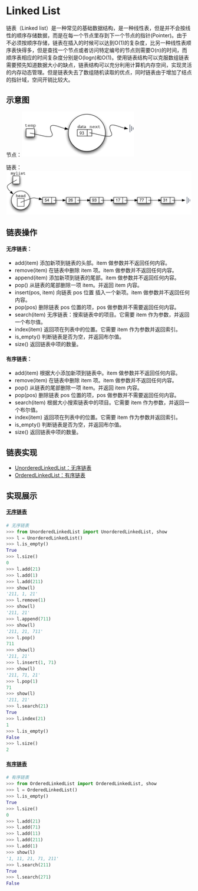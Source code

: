 Linked List
======
链表（Linked list）是一种常见的基础数据结构，是一种线性表，但是并不会按线性的顺序存储数据，而是在每一个节点里存到下一个节点的指针(Pointer)。由于不必须按顺序存储，链表在插入的时候可以达到O(1)的复杂度，比另一种线性表顺序表快得多，但是查找一个节点或者访问特定编号的节点则需要O(n)的时间，而顺序表相应的时间复杂度分别是O(logn)和O(1)。使用链表结构可以克服数组链表需要预先知道数据大小的缺点，链表结构可以充分利用计算机内存空间，实现灵活的内存动态管理。但是链表失去了数组随机读取的优点，同时链表由于增加了结点的指针域，空间开销比较大。

示意图
------
节点：![节点](Image/node.png)

链表：![链表](Image/linkedlist.png)

链表操作
------
#### 无序链表：
* add(item) 添加新项到链表的头部。item 做参数并不返回任何内容。
* remove(item) 在链表中删除 item 项。item 做参数并不返回任何内容。
* append(item) 添加新项到链表的尾部。item 做参数并不返回任何内容。
* pop() 从链表的尾部删除一项 item。并返回 item 内容。
* insert(pos, item) 向链表 pos 位置 插入一个新项。item 做参数并不返回任何内容。
* pop(pos) 删除链表 pos 位置的项，pos 做参数并不需要返回任何内容。
* search(item) 无序链表：搜索链表中的项目。它需要 item 作为参数，并返回一个布尔值。
* index(item) 返回项在列表中的位置。它需要 item 作为参数并返回索引。
* is_empty() 判断链表是否为空，并返回布尔值。
* size() 返回链表中项的数量。

#### 有序链表：
* add(item) 根据大小添加新项到链表中。item 做参数并不返回任何内容。
* remove(item) 在链表中删除 item 项。item 做参数并不返回任何内容。
* pop() 从链表的尾部删除一项 item。并返回 item 内容。
* pop(pos) 删除链表 pos 位置的项，pos 做参数并不需要返回任何内容。
* search(item) 根据大小搜索链表中的项目。它需要 item 作为参数，并返回一个布尔值。
* index(item) 返回项在列表中的位置。它需要 item 作为参数并返回索引。
* is_empty() 判断链表是否为空，并返回布尔值。
* size() 返回链表中项的数量。

链表实现
------
* [UnorderedLinkedList：无序链表](UnorderedLinkedList.py)
* [OrderedLinkedList：有序链表](OrderedLinkedList.py)

实现展示
------
#### [无序链表](UnorderedLinkedList.py)
```Python
# 无序链表
>>> from UnorderedLinkedList import UnorderedLinkedList, show
>>> l = UnorderedLinkedList()
>>> l.is_empty()
True
>>> l.size()
0
>>> l.add(21)
>>> l.add(1)
>>> l.add(211)
>>> show(l)
'211, 1, 21'
>>> l.remove(1)
>>> show(l)
'211, 21'
>>> l.append(711)
>>> show(l)
'211, 21, 711'
>>> l.pop()
711
>>> show(l)
'211, 21'
>>> l.insert(1, 71)
>>> show(l)
'211, 71, 21'
>>> l.pop(1)
71
>>> show(l)
'211, 21'
>>> l.search(21)
True
>>> l.index(21)
1
>>> l.is_empty()
False
>>> l.size()
2
```

#### [有序链表](OrderedLinkedList.py)
```Python
# 有序链表
>>> from OrderedLinkedList import OrderedLinkedList, show
>>> l = OrderedLinkedList()
>>> l.is_empty()
True
>>> l.size()
0
>>> l.add(21)
>>> l.add(71)
>>> l.add(11)
>>> l.add(211)
>>> l.add(1)
>>> show(l)
'1, 11, 21, 71, 211'
>>> l.search(211)
True
>>> l.search(271)
False
```